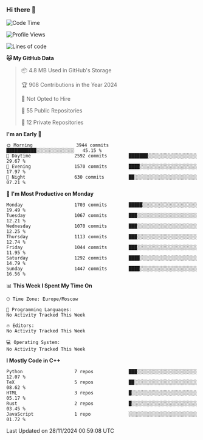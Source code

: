 ### Hi there 👋

<!--
**SemenMartynov/SemenMartynov** is a ✨ _special_ ✨ repository because its `README.md` (this file) appears on your GitHub profile.

Here are some ideas to get you started:

- 🔭 I’m currently working on ...
- 🌱 I’m currently learning ...
- 👯 I’m looking to collaborate on ...
- 🤔 I’m looking for help with ...
- 💬 Ask me about ...
- 📫 How to reach me: ...
- 😄 Pronouns: ...
- ⚡ Fun fact: ...
-->

<!--START_SECTION:waka-->
![Code Time](http://img.shields.io/badge/Code%20Time-0%20secs-blue)

![Profile Views](http://img.shields.io/badge/Profile%20Views-2-blue)

![Lines of code](https://img.shields.io/badge/From%20Hello%20World%20I%27ve%20Written-6.8%20million%20lines%20of%20code-blue)

**🐱 My GitHub Data** 

> 📦 4.8 MB Used in GitHub's Storage 
 > 
> 🏆 908 Contributions in the Year 2024
 > 
> 🚫 Not Opted to Hire
 > 
> 📜 55 Public Repositories 
 > 
> 🔑 12 Private Repositories 
 > 
**I'm an Early 🐤** 

```text
🌞 Morning                3944 commits        ███████████░░░░░░░░░░░░░░   45.15 % 
🌆 Daytime                2592 commits        ███████░░░░░░░░░░░░░░░░░░   29.67 % 
🌃 Evening                1570 commits        ████░░░░░░░░░░░░░░░░░░░░░   17.97 % 
🌙 Night                  630 commits         ██░░░░░░░░░░░░░░░░░░░░░░░   07.21 % 
```
📅 **I'm Most Productive on Monday** 

```text
Monday                   1703 commits        █████░░░░░░░░░░░░░░░░░░░░   19.49 % 
Tuesday                  1067 commits        ███░░░░░░░░░░░░░░░░░░░░░░   12.21 % 
Wednesday                1070 commits        ███░░░░░░░░░░░░░░░░░░░░░░   12.25 % 
Thursday                 1113 commits        ███░░░░░░░░░░░░░░░░░░░░░░   12.74 % 
Friday                   1044 commits        ███░░░░░░░░░░░░░░░░░░░░░░   11.95 % 
Saturday                 1292 commits        ████░░░░░░░░░░░░░░░░░░░░░   14.79 % 
Sunday                   1447 commits        ████░░░░░░░░░░░░░░░░░░░░░   16.56 % 
```


📊 **This Week I Spent My Time On** 

```text
🕑︎ Time Zone: Europe/Moscow

💬 Programming Languages: 
No Activity Tracked This Week

🔥 Editors: 
No Activity Tracked This Week

💻 Operating System: 
No Activity Tracked This Week
```

**I Mostly Code in C++** 

```text
Python                   7 repos             ███░░░░░░░░░░░░░░░░░░░░░░   12.07 % 
TeX                      5 repos             ██░░░░░░░░░░░░░░░░░░░░░░░   08.62 % 
HTML                     3 repos             █░░░░░░░░░░░░░░░░░░░░░░░░   05.17 % 
Rust                     2 repos             █░░░░░░░░░░░░░░░░░░░░░░░░   03.45 % 
JavaScript               1 repo              ░░░░░░░░░░░░░░░░░░░░░░░░░   01.72 % 
```




 Last Updated on 28/11/2024 00:59:08 UTC
<!--END_SECTION:waka-->